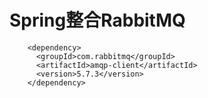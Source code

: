 # Spring整合RabbitMQ
```
    <dependency>
      <groupId>com.rabbitmq</groupId>
      <artifactId>amqp-client</artifactId>
      <version>5.7.3</version>
    </dependency>
```

